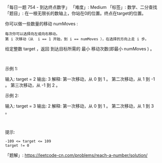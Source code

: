 「每日一题 754 - 到达终点数字」
「难度」: Medium
「标签」: 数学、二分查找
「题目」: 在一根无限长的数轴上，你站在0的位置。终点在target的位置。

你可以做一些数量的移动 numMoves :


	每次你可以选择向左或向右移动。
	第 i 次移动（从  i == 1 开始，到 i == numMoves ），在选择的方向上走 i 步。


给定整数 target ，返回 到达目标所需的 最小 移动次数(即最小 numMoves ) 。

 

示例 1:

输入: target = 2
输出: 3
解释:
第一次移动，从 0 到 1 。
第二次移动，从 1 到 -1 。
第三次移动，从 -1 到 2 。


示例 2:

输入: target = 3
输出: 2
解释:
第一次移动，从 0 到 1 。
第二次移动，从 1 到 3 。


 

提示:


	-109 <= target <= 109
	target != 0



「题解」: https://leetcode-cn.com/problems/reach-a-number/solution/
